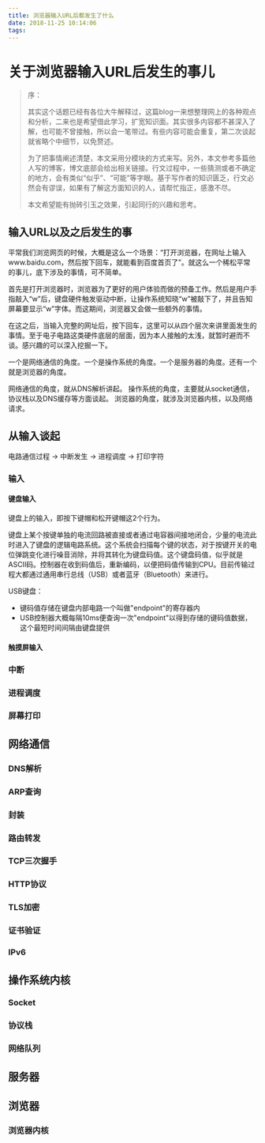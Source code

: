 ```yaml
---
title: 浏览器输入URL后都发生了什么
date: 2018-11-25 10:14:06
tags:
---
```


# 关于浏览器输入URL后发生的事儿

> 序：
>  
> 其实这个话题已经有各位大牛解释过，这篇blog一来想整理网上的各种观点和分析，二来也是希望借此学习，扩宽知识面。其实很多内容都不甚深入了解，也可能不曾接触，所以会一笔带过。有些内容可能会重复，第二次谈起就省略个中细节，以免赘述。
>  
> 为了把事情阐述清楚，本文采用分模块的方式来写。另外，本文参考多篇他人写的博客，博文底部会给出相关链接。行文过程中，一些猜测或者不确定的地方，会有类似“似乎”、“可能”等字眼。基于写作者的知识匮乏，行文必然会有谬误，如果有了解这方面知识的人，请帮忙指正，感激不尽。
>  
> 本文希望能有抛砖引玉之效果，引起同行的兴趣和思考。

## 输入URL以及之后发生的事

平常我们浏览网页的时候，大概是这么一个场景：“打开浏览器，在网址上输入www.baidu.com，然后按下回车，就能看到百度首页了”。就这么一个稀松平常的事儿，底下涉及的事情，可不简单。

首先是打开浏览器时，浏览器为了更好的用户体验而做的预备工作。然后是用户手指敲入“w”后，键盘硬件触发驱动中断，让操作系统知晓“w”被敲下了，并且告知屏幕要显示“w”字体。而这期间，浏览器又会做一些额外的事情。

在这之后，当输入完整的网址后，按下回车，这里可以从四个层次来讲里面发生的事情。至于电子电路这类硬件底层的层面，因为本人接触的太浅，就暂时避而不谈。感兴趣的可以深入挖掘一下。

一个是网络通信的角度。一个是操作系统的角度。一个是服务器的角度。还有一个就是浏览器的角度。

网络通信的角度，就从DNS解析讲起。
操作系统的角度，主要就从socket通信，协议栈以及DNS缓存等方面谈起。
浏览器的角度，就涉及浏览器内核，以及网络请求。

## 从输入谈起

电路通信过程 -> 中断发生 -> 进程调度 -> 打印字符

### 输入

#### 键盘输入

键盘上的输入，即按下键帽和松开键帽这2个行为。

键盘上某个按键单独的电流回路被直接或者通过电容器间接地闭合，少量的电流此时进入了键盘的逻辑电路系统。这个系统会扫描每个键的状态，对于按键开关的电位弹跳变化进行噪音消除，并将其转化为键盘码值。这个键盘码值，似乎就是ASCII码。控制器在收到码值后，重新编码，以便把码值传输到CPU。目前传输过程大都通过通用串行总线（USB）或者蓝牙（Bluetooth）来进行。

USB键盘：

- 键码值存储在键盘内部电路一个叫做"endpoint"的寄存器内
- USB控制器大概每隔10ms便查询一次"endpoint"以得到存储的键码值数据，这个最短时间间隔由键盘提供

#### 触摸屏输入



### 中断



### 进程调度

### 屏幕打印

## 网络通信

### DNS解析

### ARP查询

### 封装

### 路由转发

### TCP三次握手

### HTTP协议

### TLS加密

### 证书验证

### IPv6

## 操作系统内核

### Socket

### 协议栈

### 网络队列

## 服务器

### 

## 浏览器

### 浏览器内核

